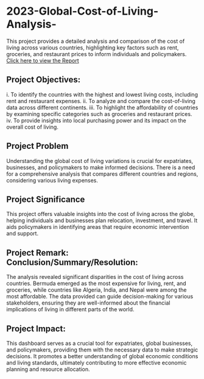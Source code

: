# 2023-Global-Cost-of-Living-Analysis-
This project provides a detailed analysis and comparison of the cost of living across various countries, highlighting key factors such as rent, groceries, and restaurant prices to inform individuals and policymakers. [Click here to view the Report](https://app.powerbi.com/view?r=eyJrIjoiZTk5ZDFiMDEtMmM1OS00ZDRjLTlkZDMtZDE5NjlhZTcwYWQ3IiwidCI6ImU0ZjcyZThjLTZiZjUtNGZmZS1iZjFlLWY4YWY0MzM1MDNiMyIsImMiOjh9)

## Project Objectives:
i. To identify the countries with the highest and lowest living costs, including rent and restaurant expenses.
ii. To analyze and compare the cost-of-living data across different continents.
iii. To highlight the affordability of countries by examining specific categories such as groceries and restaurant prices.
iv. To provide insights into local purchasing power and its impact on the overall cost of living.

## Project Problem
Understanding the global cost of living variations is crucial for expatriates, businesses, and policymakers to make informed decisions. There is a need for a comprehensive analysis that compares different countries and regions, considering various living expenses.

## Project Significance
This project offers valuable insights into the cost of living across the globe, helping individuals and businesses plan relocation, investment, and travel. It aids policymakers in identifying areas that require economic intervention and support.

## Project Remark: Conclusion/Summary/Resolution:
The analysis revealed significant disparities in the cost of living across countries. Bermuda emerged as the most expensive for living, rent, and groceries, while countries like Algeria, India, and Nepal were among the most affordable. The data provided can guide decision-making for various stakeholders, ensuring they are well-informed about the financial implications of living in different parts of the world.

## Project Impact:
This dashboard serves as a crucial tool for expatriates, global businesses, and policymakers, providing them with the necessary data to make strategic decisions. It promotes a better understanding of global economic conditions and living standards, ultimately contributing to more effective economic planning and resource allocation.

